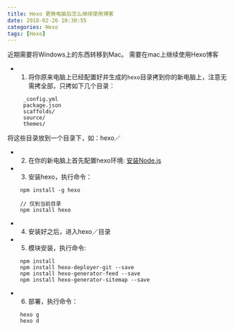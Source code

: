 ```yaml
---
title: Hexo 更换电脑后怎么继续使用博客
date: 2018-02-26 10:30:55
categories: Hexo
tags: [Hexo]
---
```


近期需要将Windows上的东西转移到Mac。 需要在mac上继续使用Hexo博客

<!-- more -->

- 1. 将你原来电脑上已经配置好并生成的`hexo`目录拷到你的新电脑上，注意无需拷全部，只拷如下几个目录：

```
	 _config.yml
	 package.json
	 scaffolds/
	 source/
	 themes/
```

将这些目录放到一个目录下，如：hexo／


- 2. 在你的新电脑上首先配置hexo环境: [安装Node.js](https://nodejs.org/zh-cn/)

- 3. 安装hexo，执行命令：

```
	npm install -g hexo

	// 仅到当前目录
	npm install hexo
```

- 4. 安装好之后，进入hexo／目录

- 5. 模块安装，执行命令:

```
    npm install
    npm install hexo-deployer-git --save
    npm install hexo-generator-feed --save
    npm install hexo-generator-sitemap --save
```

- 6. 部署，执行命令：

```
	hexo g
   	hexo d
```